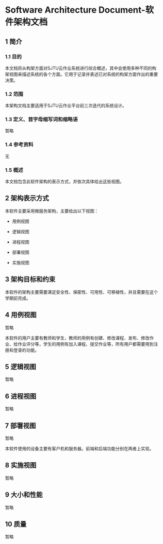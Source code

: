 # Software Architecture Document-软件架构文档

## 1 简介

### 1.1 目的

  本文档将从构架方面对SJTU云作业系统进行综合概述，其中会使用多种不同的构架视图来描述系统的各个方面。它用于记录并表述已对系统的构架方面作出的重要决策。

### 1.2 范围

  本架构文档主要适用于SJTU云作业平台前三次迭代的系统设计。

### 1.3 定义、首字母缩写词和缩略语

  暂略

### 1.4 参考资料

  无

### 1.5 概述

  本文档包含此软件架构的表示方式，并依次具体给出这些视图。

## 2 架构表示方式

  本软件主要采用微服务架构，主要给出以下视图：

  * 用例视图

  * 逻辑视图

  * 进程视图

  * 部署视图

  * 实施视图

## 3 架构目标和约束

  本软件的架构主要需要满足安全性、保密性、可用性、可移植性，并且需要在这个学期前完成。

## 4 用例视图

  暂略

  本软件的用户主要有教师和学生，教师的用例有创建、修改课程、发布、修改作业、给作业评分等，学生的用例有加入课程、提交作业等，所有用户都需要用到注册和登录的功能。

## 5 逻辑视图

  暂略

## 6 进程视图

  暂略

## 7 部署视图

  暂略

  本软件使用的设备主要有客户机和服务器。前端和后端功能分别在两者上实现。

## 8 实施视图

  暂略

## 9 大小和性能

  暂略

## 10 质量

  暂略